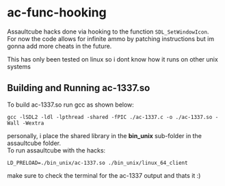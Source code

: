 # ac-func-hooking
Assaultcube hacks done via hooking to the function `SDL_SetWindowIcon`.  
For now the code allows for infinite ammo by patching instructions but im   
gonna add more cheats in the future.

This has only been tested on linux so i dont know how it runs on other unix  
systems

## Building and Running ac-1337.so
To build ac-1337.so run gcc as shown below:  
```
gcc -lSDL2 -ldl -lpthread -shared -fPIC ./ac-1337.c -o ./ac-1337.so -Wall -Wextra
```
personally, i place the shared library in the **bin_unix** sub-folder in the assaultcube folder.  
To run assaultcube with the hacks:
```
LD_PRELOAD=./bin_unix/ac-1337.so ./bin_unix/linux_64_client
```
make sure to check the terminal for the ac-1337 output and thats it :)
